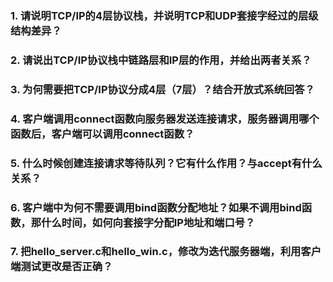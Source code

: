### 1. 请说明TCP/IP的4层协议栈，并说明TCP和UDP套接字经过的层级结构差异？

### 2. 请说出TCP/IP协议栈中链路层和IP层的作用，并给出两者关系？

### 3. 为何需要把TCP/IP协议分成4层（7层）？结合开放式系统回答？
	
### 4. 客户端调用connect函数向服务器发送连接请求，服务器调用哪个函数后，客户端可以调用connect函数？
	
### 5. 什么时候创建连接请求等待队列？它有什么作用？与accept有什么关系？

### 6. 客户端中为何不需要调用bind函数分配地址？如果不调用bind函数，那什么时间，如何向套接字分配IP地址和端口号？
	
### 7. 把hello_server.c和hello_win.c，修改为迭代服务器端，利用客户端测试更改是否正确？

